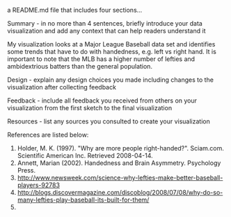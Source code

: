 a README.md file that includes four sections...

Summary - in no more than 4 sentences, briefly introduce your data visualization and add any context that can help readers understand it

My visualization looks at a Major League Baseball data set and identifies some trends that have to do with handedness, e.g. left vs right hand. It is important to note that the MLB has a higher number of lefties and ambidextrious batters than the general population. 

Design - explain any design choices you made including changes to the visualization after collecting feedback

Feedback - include all feedback you received from others on your visualization from the first sketch to the final visualization

Resources - list any sources you consulted to create your visualization

References are listed below: 

1. Holder, M. K. (1997). "Why are more people right-handed?". Sciam.com. Scientific American Inc. Retrieved 2008-04-14.
2. Annett, Marian (2002). Handedness and Brain Asymmetry. Psychology Press.
3. http://www.newsweek.com/science-why-lefties-make-better-baseball-players-92783
4. http://blogs.discovermagazine.com/discoblog/2008/07/08/why-do-so-many-lefties-play-baseball-its-built-for-them/
5.
